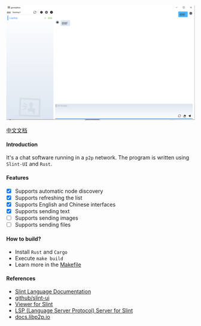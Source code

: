 ![screenshot](./screenshot/gossipbox.png)

[中文文档](./README.zh-CN.md)

#### Introduction
It's a chat software running in a `p2p` network. The program is written using `Slint-UI` and `Rust`.

#### Features
- [x] Supports automatic node discovery
- [x] Supports refreshing the list
- [x] Supports English and Chinese interfaces
- [x] Supports sending text
- [ ] Supports sending images
- [ ] Supports sending files

#### How to build?
- Install `Rust` and `Cargo`
- Execute `make build`
- Learn more in the [Makefile](./Makefile)

#### References
- [Slint Language Documentation](https://slint-ui.com/releases/1.0.0/docs/slint/)
- [github/slint-ui](https://github.com/slint-ui/slint)
- [Viewer for Slint](https://github.com/slint-ui/slint/tree/master/tools/viewer)
- [LSP (Language Server Protocol) Server for Slint](https://github.com/slint-ui/slint/tree/master/tools/lsp)
- [docs.libp2p.io](https://docs.libp2p.io/concepts/introduction/overview)
